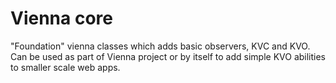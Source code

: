 Vienna core
===========

"Foundation" vienna classes which adds basic observers, KVC and KVO. Can be used
as part of Vienna project or by itself to add simple KVO abilities to smaller
scale web apps.
